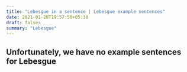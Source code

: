 ```yaml
---
title: "Lebesgue in a sentence | Lebesgue example sentences"
date: 2021-01-20T19:57:50+05:30
draft: falses
summary: "Lebesgue"
---
```

## Unfortunately, we have no example sentences for Lebesgue                 
